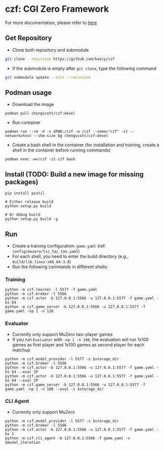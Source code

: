 # czf: CGI Zero Framework
For more documentation, please refer to [here](https://hackmd.io/@CGI-Lab/HJsi2hrV_)

## Get Repository
- Clone both repository and submodule
```bash
git clone --recursive https://github.com/kaocy/czf
```

- If the submodule is empty after `git clone`, type the following command
```bash
git submodule update --init --recursive
```

## Podman usage
- Download the image
```shell
podman pull chengscott/czf:devel
```

- Run container
```shell
podman run --rm -d -v $PWD:/czf -w /czf --name="czf" -it --network=host --shm-size 8g chengscott/czf:devel
```

- Create a bash shell in the container (for installation and training, create a shell in the container before running commands)
```shell
podman exec -w=/czf -it czf bash
```

## Install (TODO: Build a new image for missing packages)
```shell
pip install psutil

# Either release build
python setup.py build

# Or debug build
python setup.py build -g
```

## Run
- Create a training configuration: `game.yaml` (ref: `config/muzero/tic_tac_toe.yaml`)
- For each shell, you need to enter the build directory (e.g., `build/lib.linux-x86_64-3.8`)
- Run the following commands in different shells:

### Training

```bash=
python -m czf.learner -l 5577 -f game.yaml
python -m czf.broker -l 5566
python -m czf.actor -b 127.0.0.1:5566 -u 127.0.0.1:5577 -f game.yaml -bs 64
python -m czf.game_server -b 127.0.0.1:5566 -u 127.0.0.1:5577 -f game.yaml -np 1 -n 128
```

### Evaluator

- Currently only support MuZero two-player games
- If you run `Evaluator` with `-np 1 -n 100`, the evaluation will run 1x100 games as first player and 1x100 games as second player for each matchup

```bash=
python -m czf.model_provider -l 5577 -s $storage_dir
python -m czf.broker -l 5566
python -m czf.actor -b 127.0.0.1:5566 -u 127.0.0.1:5577 -f game.yaml -bs 64 --eval 1P
python -m czf.actor -b 127.0.0.1:5566 -u 127.0.0.1:5577 -f game.yaml -bs 64 --eval 2P
python -m czf.game_server -b 127.0.0.1:5566 -u 127.0.0.1:5577 -f game.yaml -np 1 -n 100 --eval -s $storage_dir
```


### CLI Agent

- Currently only support MuZero

```bash=
python -m czf.model_provider -l 5577 -s $storage_dir
python -m czf.broker -l 5566
python -m czf.actor -b 127.0.0.1:5566 -u 127.0.0.1:5577 -f game.yaml -bs 1
python -m czf.cli_agent -b 127.0.0.1:5566 -f game.yaml -v $model_iteration
```
